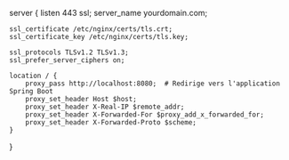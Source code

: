 
server {
    listen 443 ssl;
    server_name yourdomain.com;

    ssl_certificate /etc/nginx/certs/tls.crt;
    ssl_certificate_key /etc/nginx/certs/tls.key;

    ssl_protocols TLSv1.2 TLSv1.3;
    ssl_prefer_server_ciphers on;

    location / {
        proxy_pass http://localhost:8080;  # Redirige vers l'application Spring Boot
        proxy_set_header Host $host;
        proxy_set_header X-Real-IP $remote_addr;
        proxy_set_header X-Forwarded-For $proxy_add_x_forwarded_for;
        proxy_set_header X-Forwarded-Proto $scheme;
    }
}
